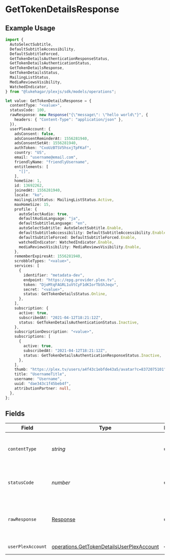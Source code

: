 # GetTokenDetailsResponse

## Example Usage

```typescript
import {
  AutoSelectSubtitle,
  DefaultSubtitleAccessibility,
  DefaultSubtitleForced,
  GetTokenDetailsAuthenticationResponseStatus,
  GetTokenDetailsAuthenticationStatus,
  GetTokenDetailsResponse,
  GetTokenDetailsStatus,
  MailingListStatus,
  MediaReviewsVisibility,
  WatchedIndicator,
} from "@lukehagar/plexjs/sdk/models/operations";

let value: GetTokenDetailsResponse = {
  contentType: "<value>",
  statusCode: 100,
  rawResponse: new Response("{\"message\": \"hello world\"}", {
    headers: { "Content-Type": "application/json" },
  }),
  userPlexAccount: {
    adsConsent: false,
    adsConsentReminderAt: 1556281940,
    adsConsentSetAt: 1556281940,
    authToken: "CxoUzBTSV5hsxjTpFKaf",
    country: "US",
    email: "username@email.com",
    friendlyName: "friendlyUsername",
    entitlements: [
      "[]",
    ],
    homeSize: 1,
    id: 13692262,
    joinedAt: 1556281940,
    locale: "ko",
    mailingListStatus: MailingListStatus.Active,
    maxHomeSize: 15,
    profile: {
      autoSelectAudio: true,
      defaultAudioLanguage: "ja",
      defaultSubtitleLanguage: "en",
      autoSelectSubtitle: AutoSelectSubtitle.Enable,
      defaultSubtitleAccessibility: DefaultSubtitleAccessibility.Enable,
      defaultSubtitleForced: DefaultSubtitleForced.Enable,
      watchedIndicator: WatchedIndicator.Enable,
      mediaReviewsVisibility: MediaReviewsVisibility.Enable,
    },
    rememberExpiresAt: 1556281940,
    scrobbleTypes: "<value>",
    services: [
      {
        identifier: "metadata-dev",
        endpoint: "https://epg.provider.plex.tv",
        token: "DjoMtqFAGRL1uVtCyF1dKIorTbShJeqv",
        secret: "<value>",
        status: GetTokenDetailsStatus.Online,
      },
    ],
    subscription: {
      active: true,
      subscribedAt: "2021-04-12T18:21:12Z",
      status: GetTokenDetailsAuthenticationStatus.Inactive,
    },
    subscriptionDescription: "<value>",
    subscriptions: [
      {
        active: true,
        subscribedAt: "2021-04-12T18:21:12Z",
        status: GetTokenDetailsAuthenticationResponseStatus.Inactive,
      },
    ],
    thumb: "https://plex.tv/users/a4f43c1ebfde43a5/avatar?c=8372075101",
    title: "UsernameTitle",
    username: "Username",
    uuid: "dae343c1f45beb4f",
    attributionPartner: null,
  },
};
```

## Fields

| Field                                                                                                         | Type                                                                                                          | Required                                                                                                      | Description                                                                                                   |
| ------------------------------------------------------------------------------------------------------------- | ------------------------------------------------------------------------------------------------------------- | ------------------------------------------------------------------------------------------------------------- | ------------------------------------------------------------------------------------------------------------- |
| `contentType`                                                                                                 | *string*                                                                                                      | :heavy_check_mark:                                                                                            | HTTP response content type for this operation                                                                 |
| `statusCode`                                                                                                  | *number*                                                                                                      | :heavy_check_mark:                                                                                            | HTTP response status code for this operation                                                                  |
| `rawResponse`                                                                                                 | [Response](https://developer.mozilla.org/en-US/docs/Web/API/Response)                                         | :heavy_check_mark:                                                                                            | Raw HTTP response; suitable for custom response parsing                                                       |
| `userPlexAccount`                                                                                             | [operations.GetTokenDetailsUserPlexAccount](../../../sdk/models/operations/gettokendetailsuserplexaccount.md) | :heavy_minus_sign:                                                                                            | Logged in user details                                                                                        |